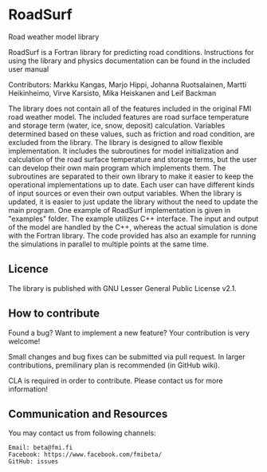 # RoadSurf
Road weather model library

RoadSurf is a Fortran library for predicting road conditions. Instructions for using the library and physics documentation can be found in the included user manual

Contributors: Markku Kangas, Marjo Hippi, Johanna Ruotsalainen, Martti Heikinheimo, Virve Karsisto, Mika Heiskanen and Leif Backman



The library does not contain all of the features included in the original FMI road weather model. The included features are road surface temperature and storage term (water, ice, snow, deposit) calculation. Variables determined based on these values, such as friction and road condition, are excluded from the library. The library is designed to allow flexible implementation. It includes the subroutines for model initialization and calculation of the road surface temperature and storage terms, but the user can develop their own main program which implements them. The subroutines are separated to their own library to make it easier to keep the operational implementations up to date. Each user can have different kinds of input sources or even their own output variables. When the library is updated, it is easier to just update the library without the need to update the main program. One example of RoadSurf implementation is given in "examples" folder. The example utilizes C++ interface. The input and output of the model are handled by the C++, whereas the actual simulation is done with the Fortran library. The code provided has also an example for running the simulations in parallel to multiple points at the same time. 

## Licence

The library is published with GNU Lesser General Public License v2.1.

## How to contribute

Found a bug? Want to implement a new feature? Your contribution is very welcome!

Small changes and bug fixes can be submitted via pull request. In larger contributions, premilinary plan is recommended (in GitHub wiki).

CLA is required in order to contribute. Please contact us for more information!

## Communication and Resources

You may contact us from following channels:

    Email: beta@fmi.fi
    Facebook: https://www.facebook.com/fmibeta/
    GitHub: issues



